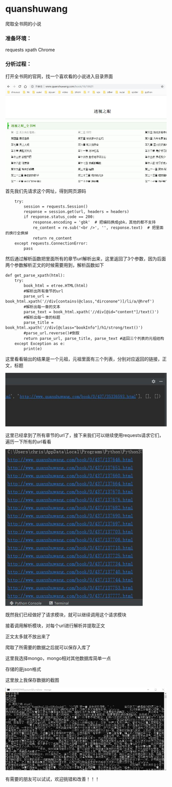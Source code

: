 # quanshuwang
爬取全书网的小说
### 准备环境：

requests
xpath
Chrome

### 分析过程：
打开全书网的官网，找一个喜欢看的小说进入目录界面

![quanshu](quanshu.JPG)

首先我们先请求这个网址，得到网页源码

```
    try:
        session = requests.Session()
        response = session.get(url, headers = headers)
        if response.status_code == 200:
            response.encoding = 'gbk'  # 把编码换成gbk，其他的都不支持
            re_content = re.sub('<br />', '', response.text)  # 把里面的换行全换掉
            return re_content
    except requests.ConnectionError:
        pass
```

然后通过解析函数把里面所有的章节url解析出来，这里返回了3个参数，因为后面两个参数解析正文的时候需要用到，解析函数如下

```
def get_parse_xpath(html):
    try:
        book_html = etree.HTML(html)
        #解析出所有章节的url
        parse_url = book_html.xpath('//div[contains(@class,"dirconone")]/li/a/@href')
        #解析出每一章的文本
        parse_text = book_html.xpath('//div[@id="content"]/text()')
        #解析出每一章的标题
        parse_title = book_html.xpath('//div[@class="bookInfo"]/h1/strong/text()')
        #parse_url.reverse()#倒叙
        return parse_url, parse_title, parse_text #返回三个列表的元祖结构
    except Exception as e:
        print(e)
```

这里看看输出的结果是一个元祖，元祖里面有三个列表，分别对应返回的链接，正文，标题

![quanshu3](quanshu3.JPG)

这里已经拿到了所有章节的url了，接下来我们可以继续使用requests请求它们，遍历一下所有的url看看

![quanshu4](quanshu4.JPG)

既然我们已经做好了请求模块，就可以继续调用这个请求模块

接着调用解析模块，对每个url进行解析并提取正文

正文太多就不放出来了

爬取了所需要的数据之后就可以保存入库了

这里我选择mongo，mongo相对其他数据库简单一点

存储的是json格式

这里放上我保存数据的截图

![quanshu5](quanshu5.JPG)

有需要的朋友可以试试，欢迎挑错和改善！！！

